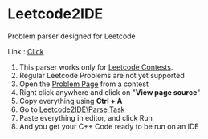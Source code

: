 # Leetcode2IDE
Problem parser designed for Leetcode


Link : [Click](https://s-i-d-d-i-s.github.io/Leetcode2IDE/)

1. This parser works only for <a href="https://leetcode.com/contest/">Leetcode Contests</a>.
2. Regular Leetcode Problems are not yet supported
3. Open the <a href="https://leetcode.com/contest/biweekly-contest-46/problems/form-array-by-concatenating-subarrays-of-another-array/">Problem Page</a> from a contest
4. Right click anywhere and click on "<strong>View page source</strong>"
5. Copy everything using <strong>Ctrl + A</strong>
6. Go to <a href="https://s-i-d-d-i-s.github.io/Leetcode2IDE/parser.html">Leetcode2IDE\Parse Task</a>
7. Paste everything in editor, and click Run
8. And you get your C++ Code ready to be run on an IDE
